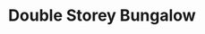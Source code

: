 ---
layout: post
categories: [sale, house, bungalow]
title: "Double Storey Bungalow"
price: "58 Lac"
front: "4 Rooms"
address: "Nazeer Colony, Ghos-e-Azam Road"
type: "Bungalow FOR SALE"
area: "5 Marla"
---